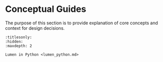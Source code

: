 # Conceptual Guides


The purpose of this section is to provide explanation of 
core concepts and context for design decisions.


```{toctree}
:titlesonly:
:hidden:
:maxdepth: 2

Lumen in Python <lumen_python.md>

```